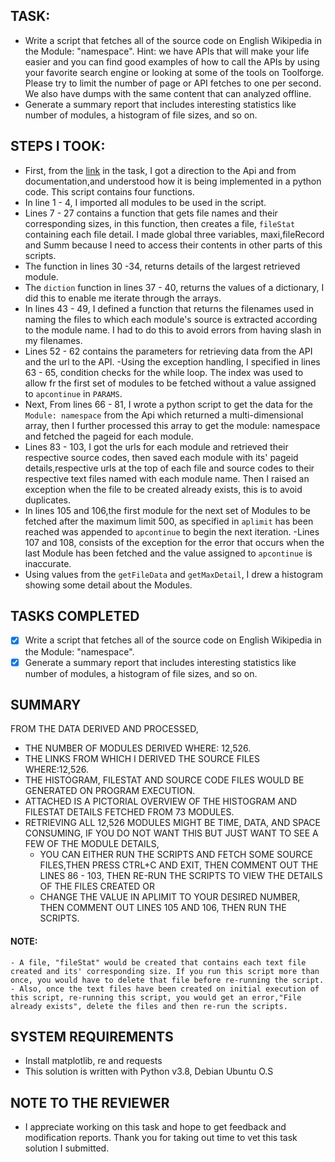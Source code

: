 ## TASK:
- Write a script that fetches all of the source code on English Wikipedia in the Module: "namespace". Hint: we have APIs that will make your life easier and you can find good examples of how to call the APIs by using your favorite search engine or looking at some of the tools on Toolforge. Please try to limit the number of page or API fetches to one per second. We also have dumps with the same content that can analyzed offline.
- Generate a summary report that includes interesting statistics like number of modules, a histogram of file sizes, and so on.

## STEPS I TOOK:
- First, from the [link](https://en.wikipedia.org/wiki/Special:PrefixIndex?prefix=&namespace=828) in the task, I got a direction to the Api and from documentation,and understood how it is being implemented in a python code. This script contains four functions.
- In line 1 - 4, I imported all modules to be used in the script.
- Lines 7 - 27 contains a function that gets file names and their corresponding sizes, in this function, then creates a file, `fileStat` containing each file detail. I made global three variables, maxi,fileRecord and Summ because I need to access their contents in other parts of this scripts.
- The function in lines 30 -34, returns details of the largest retrieved module.
- The `diction` function in lines 37 - 40, returns the values of a dictionary, I did this to enable me iterate through the arrays.
- In lines 43 - 49, I defined a function that returns the filenames used in naming the files to which each module's source is extracted according to the module name. I had to do this to avoid errors from having slash in my filenames.
- Lines 52 - 62 contains the parameters for retrieving data from the API and the url to the API.
-Using the exception handling, I specified in lines 63 - 65, condition checks for the while loop. The index was used to allow fr the first set of modules to be fetched without a value assigned to `apcontinue` in `PARAMS`.
- Next, From lines 66 - 81, I wrote a python script to get the data for the `Module: namespace` from the Api which returned a multi-dimensional array, then I further processed this array to get the module: namespace and fetched the pageid for each module.
- Lines 83 - 103, I got the urls for each module and retrieved their respective source codes, then saved each module with its' pageid details,respective urls at the top of each file and source codes to their respective text files named with each module name. Then I raised an exception when the file to be created already exists, this is to avoid duplicates.
- In lines 105 and 106,the first module for the next set of Modules to be fetched after the maximum limit 500, as specified in `aplimit` has been reached was appended to `apcontinue` to begin the next iteration.
-Lines 107 and 108, consists of the exception for the error that occurs when the last Module has been fetched and the value assigned to `apcontinue` is inaccurate.
- Using values from the `getFileData` and `getMaxDetail`, I drew a histogram showing some detail about the Modules.

## TASKS COMPLETED
- [x] Write a script that fetches all of the source code on English Wikipedia in the Module: "namespace".
- [x] Generate a summary report that includes interesting statistics like number of modules, a histogram of file sizes, and so on.

## SUMMARY
FROM THE DATA DERIVED AND PROCESSED, 
- THE NUMBER OF MODULES DERIVED WHERE: 12,526.
- THE LINKS FROM WHICH I DERIVED THE SOURCE FILES WHERE:12,526.
- THE HISTOGRAM, FILESTAT AND SOURCE CODE FILES WOULD BE GENERATED ON PROGRAM EXECUTION.
- ATTACHED IS A PICTORIAL OVERVIEW OF THE HISTOGRAM AND FILESTAT DETAILS FETCHED FROM 73 MODULES.
- RETRIEVING ALL 12,526 MODULES MIGHT BE TIME, DATA, AND SPACE CONSUMING, IF YOU DO NOT WANT THIS BUT JUST WANT TO SEE A FEW OF THE MODULE DETAILS, 
    - YOU CAN EITHER RUN THE SCRIPTS AND FETCH SOME SOURCE FILES,THEN PRESS CTRL+C AND EXIT, THEN COMMENT OUT THE LINES 86 - 103, THEN RE-RUN THE SCRIPTS TO VIEW THE DETAILS OF THE FILES CREATED 
    OR
    - CHANGE THE VALUE IN APLIMIT TO YOUR DESIRED NUMBER, THEN COMMENT OUT LINES 105 AND 106, THEN RUN THE SCRIPTS.
#### NOTE:
    - A file, "fileStat" would be created that contains each text file created and its' corresponding size. If you run this script more than once, you would have to delete that file before re-running the script.
    - Also, once the text files have been created on initial execution of this script, re-running this script, you would get an error,"File already exists", delete the files and then re-run the scripts.

## SYSTEM REQUIREMENTS
- Install matplotlib, re and requests
- This solution is written with Python v3.8, Debian Ubuntu O.S

## NOTE TO THE REVIEWER
- I appreciate working on this task and hope to get feedback and modification reports. Thank you for taking out time to vet this task solution I submitted.